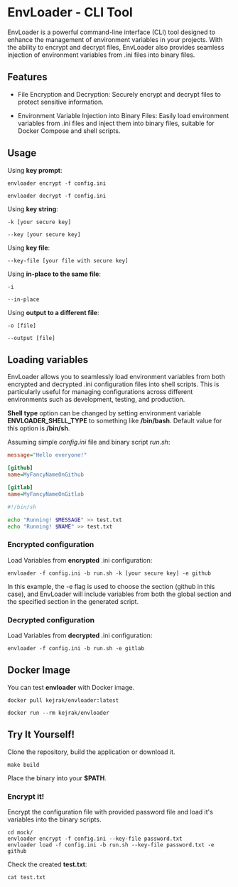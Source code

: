 # EnvLoader - CLI Tool 
EnvLoader is a powerful command-line interface (CLI) tool designed to enhance the management of environment variables in your projects. With the ability to encrypt and decrypt files, EnvLoader also provides seamless injection of environment variables from .ini files into binary files.

## Features
- File Encryption and Decryption: Securely encrypt and decrypt files to protect sensitive information.

- Environment Variable Injection into Binary Files: Easily load environment variables from .ini files and inject them into binary files, suitable for Docker Compose and shell scripts.

## Usage
Using **key prompt**:
```
envloader encrypt -f config.ini
```

```
envloader decrypt -f config.ini
```

Using **key string**:  
```
-k [your secure key]
```

```
--key [your secure key]
```

Using **key file**:  
```
--key-file [your file with secure key]
```

Using **in-place to the same file**: 
```
-i 
```

```
--in-place 
```

Using **output to a different file**:  
```
-o [file]
```

```
--output [file]
```

## Loading variables
EnvLoader allows you to seamlessly load environment variables from both encrypted and decrypted .ini configuration files into shell scripts. This is particularly useful for managing configurations across different environments such as development, testing, and production.

**Shell type** option can be changed by setting environment variable **ENVLOADER_SHELL_TYPE** to something like **/bin/bash**. Default value for this option is **/bin/sh**.

Assuming simple _config.ini_ file and binary script _run.sh_:
``` ini
message="Hello everyone!"

[github]
name=MyFancyNameOnGithub

[gitlab]
name=MyFancyNameOnGitlab
```

``` sh
#!/bin/sh

echo "Running! $MESSAGE" >> test.txt
echo "Running! $NAME" >> test.txt
```

### Encrypted configuration
Load Variables from **encrypted** .ini configuration:
```
envloader -f config.ini -b run.sh -k [your secure key] -e github
```
In this example, the -e flag is used to choose the section (github in this case), and EnvLoader will include variables from both the global section and the specified section in the generated script.

### Decrypted configuration
Load Variables from **decrypted** .ini configuration:
```
envloader -f config.ini -b run.sh -e gitlab
```

## Docker Image
You can test **envloader** with Docker image.
```
docker pull kejrak/envloader:latest
```

```
docker run --rm kejrak/envloader
```

## Try It Yourself!
Clone the repository, build the application or download it.

```
make build
```

Place the binary into your **$PATH**.

### Encrypt it!
Encrypt the configuration file with provided password file and load it's variables into the binary scripts.

```
cd mock/  
envloader encrypt -f config.ini --key-file password.txt  
envloader load -f config.ini -b run.sh --key-file password.txt -e github
```

Check the created **test.txt**:

```
cat test.txt
```
